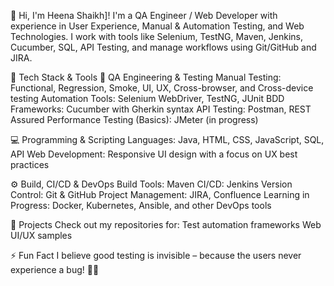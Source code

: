 👋 Hi, I'm Heena Shaikh]!
I'm a QA Engineer / Web Developer with experience in User Experience, Manual & Automation Testing, and Web Technologies. I work with tools like Selenium, TestNG, Maven, Jenkins, Cucumber, SQL, API Testing, and manage workflows using Git/GitHub and JIRA.

🚀 Tech Stack & Tools
🧪 QA Engineering & Testing
Manual Testing: Functional, Regression, Smoke, UI, UX, Cross-browser, and Cross-device testing
Automation Tools: Selenium WebDriver, TestNG, JUnit
BDD Frameworks: Cucumber with Gherkin syntax
API Testing: Postman, REST Assured
Performance Testing (Basics): JMeter (in progress)

💻 Programming & Scripting
Languages: Java, HTML, CSS, JavaScript, SQL, API
Web Development: Responsive UI design with a focus on UX best practices

⚙️ Build, CI/CD & DevOps
Build Tools: Maven
CI/CD: Jenkins
Version Control: Git & GitHub
Project Management: JIRA, Confluence
Learning in Progress: Docker, Kubernetes, Ansible, and other DevOps tools

📂 Projects
Check out my repositories for:
Test automation frameworks
Web UI/UX samples

⚡ Fun Fact
I believe good testing is invisible – because the users never experience a bug! 🐞✨
